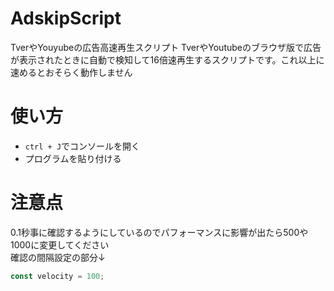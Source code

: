 # AdskipScript
TverやYouyubeの広告高速再生スクリプト
TverやYoutubeのブラウザ版で広告が表示されたときに自動で検知して16倍速再生するスクリプトです。これ以上に速めるとおそらく動作しません
# 使い方
- `ctrl + J`でコンソールを開く
- プログラムを貼り付ける
# 注意点
0.1秒事に確認するようにしているのでパフォーマンスに影響が出たら500や1000に変更してください<br>
確認の間隔設定の部分↓

```javascript
const velocity = 100;
```
